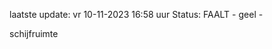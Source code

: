 laatste update: 
vr 10-11-2023 16:58   uur 
Status: FAALT - geel - 
<div class="service Y">schijfruimte</div>